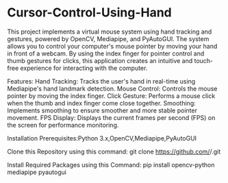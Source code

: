 # Cursor-Control-Using-Hand

This project implements a virtual mouse system using hand tracking and gestures, powered by OpenCV, Mediapipe, and PyAutoGUI. The system allows you to control your computer's mouse pointer by moving your hand in front of a webcam. By using the index finger for pointer control and thumb gestures for clicks, this application creates an intuitive and touch-free experience for interacting with the computer.

Features:
Hand Tracking: Tracks the user's hand in real-time using Mediapipe's hand landmark detection.
Mouse Control: Controls the mouse pointer by moving the index finger.
Click Gesture: Performs a mouse click when the thumb and index finger come close together.
Smoothing: Implements smoothing to ensure smoother and more stable pointer movement.
FPS Display: Displays the current frames per second (FPS) on the screen for performance monitoring.

Installation Prerequisites:Python 3.x,OpenCV,Mediapipe,PyAutoGUI

Clone this Repository using this command: git clone https://github.com/<Narsimha1609>/<Cursor-Control-Using-Hand>.git

Install Required Packages using this Command: pip install opencv-python mediapipe pyautogui
